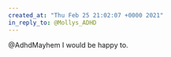 ```yaml
---
created_at: "Thu Feb 25 21:02:07 +0000 2021"
in_reply_to: @Mollys_ADHD
---
```


@AdhdMayhem I would be happy to.